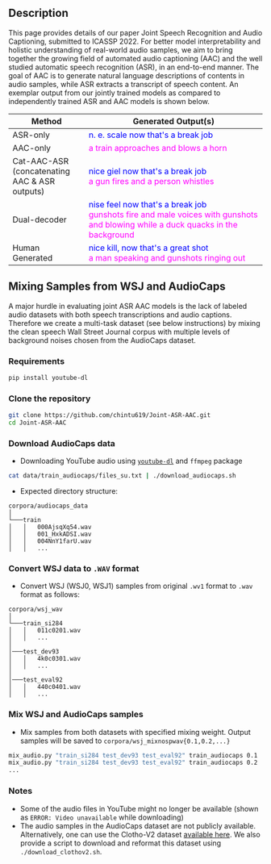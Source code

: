 ## Description
This page provides details of our paper Joint Speech Recognition and Audio Captioning, submitted to ICASSP 2022. 
For better model interpretability and holistic understanding of real-world audio samples, we aim to bring together the growing field of automated audio captioning (AAC) and the well studied automatic speech recognition (ASR), in an end-to-end manner.
The goal of AAC is to generate natural language descriptions of contents in audio samples, while ASR extracts a transcript of speech content.
An exemplar output from our jointly trained models as compared to independently trained ASR and AAC models is shown below.

<p align="left">
<!-- <iframe width="560" height="315" src="https://www.youtube.com/embed/8hSarhQXJbg?start=30" title="YouTube video player" frameborder="0" allow="accelerometer; autoplay; clipboard-write; encrypted-media; gyroscope; picture-in-picture" allowfullscreen></iframe> -->
</p>

<table>
<colgroup>
<col width="30%" />
<col width="70%" />
</colgroup>
<thead>
<tr class="header">
<th>Method</th>
<th>Generated Output(s)</th>
</tr>
</thead>
<tbody>
<tr>
<td markdown="span">ASR-only</td>
<td markdown="span"><span style="color:blue;">n. e. scale now that's a break job</span></td>
</tr>
<tr>
<td markdown="span">AAC-only</td>
<td markdown="span"><span style="color:magenta;">a train approaches and blows a horn</span></td>
</tr>
<tr>
<td markdown="span">Cat-AAC-ASR<br>(concatenating AAC & ASR outputs)</td>
<td markdown="span"><span style="color:blue;">nice giel now that's a break job</span><br><span style="color:magenta;">a gun fires and a person whistles</span></td>
</tr>
<tr>
<td markdown="span">Dual-decoder</td>
<td markdown="span"><span style="color:blue;">nise feel now that's a break job</span><br><span style="color:magenta;">gunshots fire and male voices with gunshots and blowing while a duck quacks in the background</span></td>
</tr>
<tr>
<td markdown="span">Human Generated</td>
<td markdown="span"><span style="color:blue;">nice kill, now that's a great shot</span><br><span style="color:magenta;">a man speaking and gunshots ringing out</span></td>
</tr>
</tbody>
</table>

## Mixing Samples from WSJ and AudioCaps
A major hurdle in evaluating joint ASR AAC models is the lack of labeled audio datasets with both speech transcriptions and audio captions. 
Therefore we create a multi-task dataset (see below instructions) by mixing the clean speech Wall Street Journal corpus with multiple levels of background noises chosen from the AudioCaps dataset. 

### Requirements
  ```bash
  pip install youtube-dl
  ```

### Clone the repository
  ```bash
  git clone https://github.com/chintu619/Joint-ASR-AAC.git
  cd Joint-ASR-AAC
  ```

### Download AudioCaps data
  * Downloading YouTube audio using [`youtube-dl`](https://github.com/ytdl-org/youtube-dl) and `ffmpeg` package
  ```bash
  cat data/train_audiocaps/files_su.txt | ./download_audiocaps.sh
  ```
  * Expected directory structure:
  ```
  corpora/audiocaps_data
  │
  └───train
  │   │   000AjsqXq54.wav
  │   │   001_HxkADSI.wav
  │   │   004NnY1farU.wav
  │   │   ...
  ```

### Convert WSJ data to `.WAV` format
  * Convert WSJ (WSJ0, WSJ1) samples from original `.wv1` format to `.wav` format as follows:
  ```
  corpora/wsj_wav
  │
  └───train_si284
  │   │   011c0201.wav
  │   │   ...
  │
  │───test_dev93
  │   │   4k0c0301.wav
  │   │   ...
  │   
  │───test_eval92
  │   │   440c0401.wav
  │   │   ...
  ```

### Mix WSJ and AudioCaps samples
  * Mix samples from both datasets with specified mixing weight. Output samples will be saved to `corpora/wsj_mixnospwav{0.1,0.2,...}`
  ```bash
  mix_audio.py "train_si284 test_dev93 test_eval92" train_audiocaps 0.1
  mix_audio.py "train_si284 test_dev93 test_eval92" train_audiocaps 0.2
  ...
  ```

### Notes
  * Some of the audio files in YouTube might no longer be available (shown as `ERROR: Video unavailable` while downloading)
  * The audio samples in the AudioCaps dataset are not publicly available. Alternatively, one can use the Clotho-V2 dataset [available here](https://zenodo.org/record/4783391#.YXBTXtnMI-Q). We also provide a script to download and reformat this dataset using `./download_clothov2.sh`.
